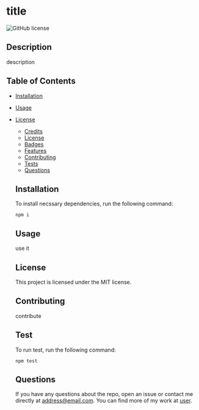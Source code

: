 # title
  ![GitHub license](https://img.shields.io/badge/license-MIT-blue.svg)
  
  ## Description
  
  description
  
  ## Table of Contents

  * [Installation](#installation)
  * [Usage](#usage)
  
* [License](#license)

  * [Credits](#credits)
  * [License](#license)
  * [Badges](#badges)
  * [Features](#features)
  * [Contributing](#contributing)
  * [Tests](#tests)
  * [Questions](#questions)
  
  ## Installation

  To install necssary dependencies, run the following command:

  ```
  npm i
  ```

  ## Usage
  use it

  ## License 
    
  This project is licensed under the MIT license.

  ## Contributing

  contribute
  
  ## Test

  To run test, run the following command: 
  
  ```
  npm test
  ```
  
  ## Questions
  If you have any questions about the repo, open an issue or contact me directly at address@email.com. You can find more of my work at [user](https://github.com/user/).
  
  
